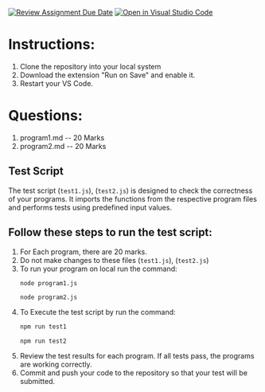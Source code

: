 [![Review Assignment Due Date](https://classroom.github.com/assets/deadline-readme-button-22041afd0340ce965d47ae6ef1cefeee28c7c493a6346c4f15d667ab976d596c.svg)](https://classroom.github.com/a/q6EEhUNd)
[![Open in Visual Studio Code](https://classroom.github.com/assets/open-in-vscode-2e0aaae1b6195c2367325f4f02e2d04e9abb55f0b24a779b69b11b9e10269abc.svg)](https://classroom.github.com/online_ide?assignment_repo_id=17059508&assignment_repo_type=AssignmentRepo)
# Instructions:
1. Clone the repository into your local system
2. Download the extension "Run on Save" and enable it.
3. Restart your VS Code.

# Questions:

1. program1.md -- 20 Marks
2. program2.md -- 20 Marks


## Test Script

The test script (`test1.js`), (`test2.js`) is designed to check the correctness of your programs. It imports the functions from the respective program files and performs tests using predefined input values.

## Follow these steps to run the test script:

1. For Each program, there are 20 marks.
2. Do not make changes to these files (`test1.js`), (`test2.js`)
3. To run your program on local run the command:
    ```bash
    node program1.js
    
    ```   
    ``` 
    node program2.js
4. To Execute the test script by run the command:
    ```bash
    npm run test1
    
    ```   
    ``` 
    npm run test2
5. Review the test results for each program. If all tests pass, the programs are working correctly.
6. Commit and push your code to the repository so that your test will be submitted.

